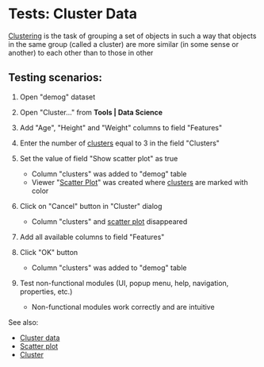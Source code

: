 <!-- TITLE: Tests: Cluster Data -->
<!-- SUBTITLE: -->

# Tests: Cluster Data

[Clustering](../dialogs/cluster-data.md) is the task of grouping a set of objects in such a way that objects in the same group
(called a cluster) are more similar (in some sense or another) to each other than to those in other


## Testing scenarios:

1. Open "demog" dataset
  
1. Open "Cluster..." from  **Tools | Data Science** 

1. Add "Age", "Height" and "Weight" columns to field "Features"

1. Enter the number of [clusters](../dialogs/cluster-data.md) equal to 3 in the field "Clusters"

1. Set the value of field "Show scatter plot" as true
   * Column "clusters" was added to "demog" table
   * Viewer "[Scatter Plot](../viewers/scatter-plot.md)" was created where [clusters](../dialogs/cluster-data.md) are marked with color

1. Click on "Cancel" button in "Cluster" dialog
   * Column "clusters" and [scatter plot](../viewers/scatter-plot) disappeared
   
1. Add  all available columns to field "Features"

1. Click "OK" button
   *   Column "clusters" was added to "demog" table 
     
1. Test non-functional modules (UI, popup menu, help, navigation, properties, etc.)
   * Non-functional modules work correctly and are intuitive

   
See also:
  * [Cluster data](../dialogs/cluster-data.md)
  * [Scatter plot](../viewers/scatter-plot.md)
  * [Cluster](cluster-test.side)